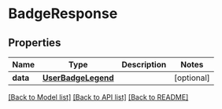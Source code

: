 # BadgeResponse


## Properties
Name | Type | Description | Notes
------------ | ------------- | ------------- | -------------
**data** | [**UserBadgeLegend**](UserBadgeLegend.md) |  | [optional] 

[[Back to Model list]](../README.md#documentation-for-models) [[Back to API list]](../README.md#documentation-for-api-endpoints) [[Back to README]](../README.md)


